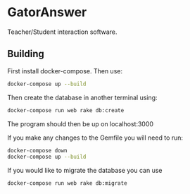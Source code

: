 # GatorAnswer

Teacher/Student interaction software.

## Building

First install docker-compose. Then use:

```bash
docker-compose up --build
```

Then create the database in another terminal using:

```bash
docker-compose run web rake db:create
```

The program should then be up on localhost:3000

If you make any changes to the Gemfile you will need to run:

```bash
docker-compose down
docker-compose up --build
```

If you would like to migrate the database you can use

```bash
docker-compose run web rake db:migrate
```

